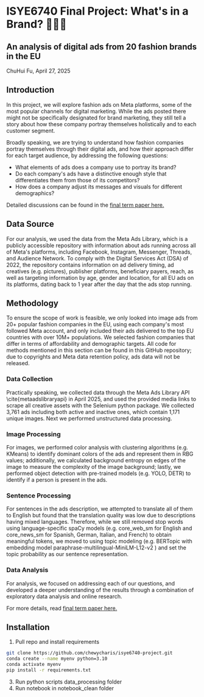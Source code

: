 # ISYE6740 Final Project: What's in a Brand? 👔💄✨
## An analysis of digital ads from 20 fashion brands in the EU 
ChuHui Fu, April 27, 2025

## Introduction 
In this project, we will explore fashion ads on Meta platforms, some of the most popular channels for digital marketing. While the ads posted there might not be specifically designated for brand marketing, they still tell a story about how these company portray themselves holistically and to each customer segment.

Broadly speaking, we are trying to understand how fashion companies portray themselves through their digital ads, and how their approach differ for each target audience, by addressing the following questions: 

- What elements of ads does a company use to portray its brand?
- Do each company's ads have a distinctive enough style that differentiates them from those of its competitors? 
- How does a company adjust its messages and visuals for different demographics?

Detailed discussions can be found in the [final term paper here.](https://drive.google.com/file/d/1wCtIEshNq-VQwicHkNS2hVU1XvXWrR3E/view?usp=sharing) 

## Data Source 
For our analysis, we used the data from the Meta Ads Library, which is a publicly accessible repository with information about ads running across all of Meta's platforms, including Facebook, Instagram, Messenger, Threads, and Audience Network. To comply with the Digital Services Act (DSA) of 2022, the repository contains information on ad delivery timing, ad creatives (e.g. pictures), publisher platforms, beneficiary payers, reach, as well as targeting information by age, gender and location, for all EU ads on its platforms, dating back to 1 year after the day that the ads stop running.  

## Methodology
To ensure the scope of work is feasible, we only looked into image ads from 20+ popular fashion companies in the EU, using each company's most followed Meta account, and only included their ads delivered to the top EU countries with over 10M+ populations. We selected fashion companies that differ in terms of affordability and demographic targets.  All code for methods mentioned in this section can be found in this GitHub repository; due to copyrights and Meta data retention policy, ads data will not be released.  

### Data Collection 
Practically speaking, we collected data through the Meta Ads Library API \cite{metaadslibraryapi} in April 2025, and used the provided media links to scrape all creative assets with the Selenium python package. We collected 3,761 ads including both active and inactive ones, which contain 1,171 unique images. Next we performed unstructured data processing. 

### Image Processing 
For images, we performed color analysis with clustering algorithms (e.g. KMeans) to identify dominant colors of the ads and represent them in RBG values; additionally, we calculated background entropy on edges of the image to measure the complexity of the image background; lastly, we performed object detection with pre-trained models (e.g. YOLO, DETR) to identify if a person is present in the ads. 

### Sentence Processing 
For sentences in the ads description, we attempted to translate all of them to English but found that the translation quality was low due to descriptions having mixed languages. Therefore, while we still removed stop words using language-specific spaCy models (e.g. core_web_sm for English and core_news_sm for Spanish, German, Italian, and French) to obtain meaningful tokens, we moved to using topic modeling (e.g. BERTopic with embedding model paraphrase-multilingual-MiniLM-L12-v2 ) and set the topic probability as our sentence representation.  

### Data Analysis 
For analysis, we focused on addressing each of our questions, and developed a deeper understanding of the results through a combination of exploratory data analysis and online research.

For more details, read [final term paper here.](https://drive.google.com/file/d/1wCtIEshNq-VQwicHkNS2hVU1XvXWrR3E/view?usp=sharing) 

## Installation

1. Pull repo and install requirements 
```bash
git clone https://github.com/chewycharis/isye6740-project.git
conda create --name myenv python=3.10
conda activate myenv
pip install -r requirements.txt
```
3. Run python scripts data_processing folder 
4. Run notebook in notebook_clean folder 

 




